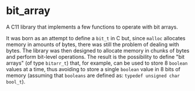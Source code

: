 # bit_array
A C11 library that implements a few functions to operate with bit arrays.

It was born as an attempt to define a `bit_t` in C but, since `malloc` allocates memory in amounts of bytes, there was still the problem of dealing with bytes.
The library was then designed to allocate memory in chunks of bytes and perform bit-level operations. 
The result is the possibility to define "bit arrays" (of type `bitarr_t`) that, for example, can be used to store 8 `boolean` values at a time, thus
avoiding to store a single `boolean` value in 8 bits of memory (assuming that `booleans` are defined as: `typedef unsigned char bool_t`).

